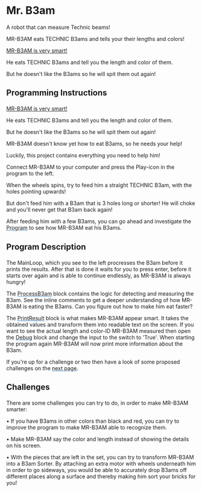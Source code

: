 # Mr. B3am

A robot that can measure Technic beams!

MR-B3AM eats TECHNIC B3ams and tells your their lengths and colors!

<?xml version="1.0" encoding="utf-8"?><ActivityCopyPaste fontsize="14" fontfamily="Verdana" xmlns="http://www.ni.com/ActivityRichTextDocument.xsd"><p><u>MR-B3AM is very smart!</u></p><p>He eats TECHNIC B3ams and tell you the length and color of them.</p><p>But he doesn't like the B3ams so he will spit them out again!</p></ActivityCopyPaste>


## <?xml version="1.0" encoding="utf-8"?><ActivityCopyPaste fontsize="16" fontfamily="Verdana" xmlns="http://www.ni.com/ActivityRichTextDocument.xsd"><p><b>Programming Instructions</b></p></ActivityCopyPaste>

<?xml version="1.0" encoding="utf-8"?><ActivityCopyPaste fontsize="14" fontfamily="Verdana" xmlns="http://www.ni.com/ActivityRichTextDocument.xsd"><p><u>MR-B3AM is very smart!</u></p><p>He eats TECHNIC B3ams and tell you the length and color of them.</p><p>But he doesn't like the B3ams so he will spit them out again!</p></ActivityCopyPaste>

<?xml version="1.0" encoding="utf-8"?><ActivityCopyPaste fontsize="12" fontfamily="Verdana" xmlns="http://www.ni.com/ActivityRichTextDocument.xsd"><p>MR-B3AM doesn't know yet how to eat B3ams, so he needs your help!</p><p /><p>Luckily, this project contains everything you need to help him!</p><p /><p>Connect MR-B3AM to your computer and press the Play-icon in the program to the left.</p><p /><p>When the wheels spins, try to feed him a straight TECHNIC B3am, with the holes pointing upwards!</p><p /><p>But don't feed him with a B3am that is 3 holes long or shorter! He will choke and you'll never get that B3am back again!</p><p /><p>After feeding him with a few B3ams, you can go ahead and investigate the <font color="#337CBB"><u><a action="NavigateActivity-GoToNextSlide">Program</a></u></font> to see how MR-B3AM eat his B3ams.</p></ActivityCopyPaste>


## <?xml version="1.0" encoding="utf-8"?><ActivityCopyPaste fontsize="16" fontfamily="Verdana" xmlns="http://www.ni.com/ActivityRichTextDocument.xsd"><p><b>Program Description</b></p></ActivityCopyPaste>

<?xml version="1.0" encoding="utf-8"?><ActivityCopyPaste fontsize="12" fontfamily="Verdana" xmlns="http://www.ni.com/ActivityRichTextDocument.xsd"><p>The MainLoop, which you see to the left procresses the B3am before it prints the results. After that is done it waits for you to press enter, before it starts over again and is able to continue endlessly, as MR-B3AM is always hungry!</p><p /><p>The <font color="#337CBB"><u><a action="GoToProgram:ProcessB3am.ev3p">ProcessB3am</a></u></font> block contains the logic for detecting and measuring the B3am. See the inline comments to get a deeper understanding of how MR-B3AM is eating the B3ams. Can you figure out how to make him eat faster?</p><p /><p>The <font color="#337CBB"><u><a action="GoToProgram:PrintResult.ev3p">PrintResult</a></u></font> block is what makes MR-B3AM appear smart. It takes the obtained values and transform them into readable text on the screen. If you want to see the actual length and color-ID MR-B3AM measured then open the <font color="#337CBB"><u><a action="GoToProgram:Debug.ev3p">Debug</a></u></font> block and change the input to the switch to 'True'. When starting the program again MR-B3AM will now print more information about the B3am.</p><p /><p>If you're up for a challenge or two then have a look of some proposed challenges on the <font color="#337CBB"><u><a action="NavigateActivity-GoToNextSlide">next page</a></u></font>.</p></ActivityCopyPaste>


## <?xml version="1.0" encoding="utf-8"?><ActivityCopyPaste fontsize="16" fontfamily="Verdana" xmlns="http://www.ni.com/ActivityRichTextDocument.xsd"><p><b>Challenges</b></p></ActivityCopyPaste>

<?xml version="1.0" encoding="utf-8"?><ActivityCopyPaste fontsize="12" fontfamily="Verdana" xmlns="http://www.ni.com/ActivityRichTextDocument.xsd"><p>There are some challenges you can try to do, in order to make MR-B3AM smarter:</p><p /><p>•  If you have B3ams in other colors than black and red, you can try to improve the program to make MR-B3AM able to recognize them.</p><p /><p>•  Make MR-B3AM say the color and length instead of showing the details on his screen. </p><p /><p>•  With the pieces that are left in the set, you can try to transform MR-B3AM into a B3am Sorter. By attaching an extra motor with wheels underneath him in order to go sideways, you would be able to accurately drop B3ams off different places along a surface and thereby making him sort your bricks for you!</p></ActivityCopyPaste>
